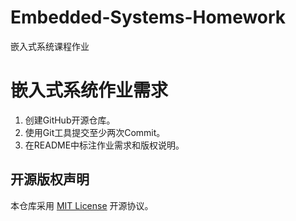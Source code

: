 # Embedded-Systems-Homework
嵌入式系统课程作业
# 嵌入式系统作业需求
1. 创建GitHub开源仓库。
2. 使用Git工具提交至少两次Commit。
3. 在README中标注作业需求和版权说明。

## 开源版权声明
本仓库采用 [MIT License](LICENSE) 开源协议。